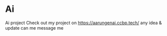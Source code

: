 # Ai
Ai project 
Check out my project on  https://aarungenai.ccbp.tech/
any idea & update can me message me

